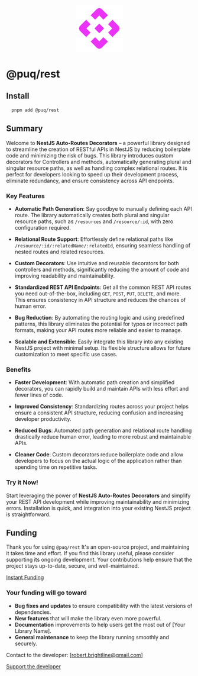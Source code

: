 <p align="center">
  <img src="https://raw.githubusercontent.com/rbrightline/puq/refs/heads/main/libs/rest/favicon.png" alt="Logo" />
</p>

# @puq/rest

## Install

```bash
  pnpm add @puq/rest
```

## Summary

Welcome to **NestJS Auto-Routes Decorators** – a powerful library designed to streamline the creation of RESTful APIs in NestJS by reducing boilerplate code and minimizing the risk of bugs. This library introduces custom decorators for Controllers and methods, automatically generating plural and singular resource paths, as well as handling complex relational routes. It is perfect for developers looking to speed up their development process, eliminate redundancy, and ensure consistency across API endpoints.

### Key Features

- **Automatic Path Generation**: Say goodbye to manually defining each API route. The library automatically creates both plural and singular resource paths, such as `/resources` and `/resource/:id`, with zero configuration required.
- **Relational Route Support**: Effortlessly define relational paths like `/resource/:id/:relatedName/:relatedId`, ensuring seamless handling of nested routes and related resources.

- **Custom Decorators**: Use intuitive and reusable decorators for both controllers and methods, significantly reducing the amount of code and improving readability and maintainability.

- **Standardized REST API Endpoints**: Get all the common REST API routes you need out-of-the-box, including `GET`, `POST`, `PUT`, `DELETE`, and more. This ensures consistency in API structure and reduces the chances of human error.

- **Bug Reduction**: By automating the routing logic and using predefined patterns, this library eliminates the potential for typos or incorrect path formats, making your API routes more reliable and easier to manage.

- **Scalable and Extensible**: Easily integrate this library into any existing NestJS project with minimal setup. Its flexible structure allows for future customization to meet specific use cases.

### Benefits

- **Faster Development**: With automatic path creation and simplified decorators, you can rapidly build and maintain APIs with less effort and fewer lines of code.
- **Improved Consistency**: Standardizing routes across your project helps ensure a consistent API structure, reducing confusion and increasing developer productivity.

- **Reduced Bugs**: Automated path generation and relational route handling drastically reduce human error, leading to more robust and maintainable APIs.

- **Cleaner Code**: Custom decorators reduce boilerplate code and allow developers to focus on the actual logic of the application rather than spending time on repetitive tasks.

### Try it Now!

Start leveraging the power of **NestJS Auto-Routes Decorators** and simplify your REST API development while improving maintainability and minimizing errors. Installation is quick, and integration into your existing NestJS project is straightforward.

## Funding

Thank you for using `@puq/rest` It's an open-source project, and maintaining it takes time and effort. If you find this library useful, please consider supporting its ongoing development. Your contributions help ensure that the project stays up-to-date, secure, and well-maintained.

[Instant Funding](https://cash.app/$puqlib)

### Your funding will go toward

- **Bug fixes and updates** to ensure compatibility with the latest versions of dependencies.
- **New features** that will make the library even more powerful.
- **Documentation** improvements to help users get the most out of [Your Library Name].
- **General maintenance** to keep the library running smoothly and securely.

Contact to the developer: [robert.brightline@gmail.com]

[Support the developer](https://cash.app/$puqlib)
